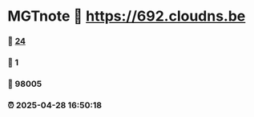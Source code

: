 # MGTnote :link: https://692.cloudns.be 
### :page_facing_up: [24](https://692.cloudns.be/tag.html) 
### :speech_balloon: 1 
### :hibiscus: 98005 
### :alarm_clock: 2025-04-28 16:50:18 
